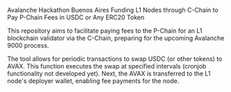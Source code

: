 Avalanche Hackathon Buenos Aires
Funding L1 Nodes through C-Chain to Pay P-Chain Fees in USDC or Any ERC20 Token

This repository aims to facilitate paying fees to the P-Chain for an L1 blockchain validator via the C-Chain, preparing for the upcoming Avalanche 9000 process.

The tool allows for periodic transactions to swap USDC (or other tokens) to AVAX. This function executes the swap at specified intervals (cronjob functionality not developed yet). Next, the AVAX is transferred to the L1 node's deployer wallet, enabling fee payments for the node.
